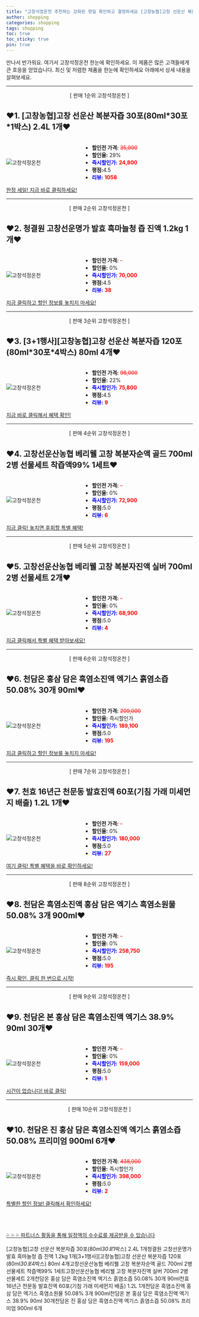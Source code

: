 ```yaml
---
title: "고창석정온천 추천하는 강화된 핫딜 확인하고 결정하세요 [고창농협]고창 선운산 복분자즙 30포(80ml*30포*1박스) 2.4L"
author: shopping
categories: shopping
tags: shopping
toc: true
toc_sticky: true
pin: true
---
```

만나서 반가워요. 여기서 고창석정온천 한눈에 확인하세요. 이 제품은 많은 고객들에게 큰 호응을 얻었습니다. 최신 및 저렴한 제품을 한눈에 확인하세요 아래에서 상세 내용을 살펴보세요.

---
<p class="toplist" style="margin: 0 auto; display: block; width: fit-content;">[ 판매 1순위 고창석정온천 ]</p>

<h2><strong>❤️1. [고창농협]고창 선운산 복분자즙 30포(80ml*30포*1박스) 2.4L 1개❤️</strong></h2>

<div style="display: flex; align-items: center;">
    <div style="flex: 0.4;">
        <img src="https://thumbnail10.coupangcdn.com/thumbnails/remote/230x230ex/image/vendor_inventory/e646/e5e6a66709e665ca88001dfae6779e907ddc0d43b817a0aae379fe203102.jpg" alt="고창석정온천" style="max-width: 100%;">
    </div>
    <div style="flex: 0.6; margin-left: 10px;">
        <ul>
            <li><strong>할인전 가격:</strong> <del style="color: red;">35,000</del></li>
            <li><strong>할인율:</strong> 29%</li>
            <li><span style='color:blue'><strong>즉시할인가:</strong></span> <span style='color:red'><strong>24,800</strong></span></li>
            <li><strong>평점:</strong>4.5</li>
            <li><span style='color:blue'><strong>리뷰:</strong></span> <span style='color:red'><strong>1058</strong></span></li>
        </ul>
    </div>
</div>
<div class="center">
    <a href="https://selin100587001.github.io?lptag=AF9450613&subid=githubio&pageKey=1283632&traceid=V0-153&itemId=12536613228&vendorItemId=83202820933" class="myButton">
        한정 세일! 지금 바로 클릭하세요!
    </a>
</div>


---
<p class="toplist" style="margin: 0 auto; display: block; width: fit-content;">[ 판매 2순위 고창석정온천 ]</p>

<h2><strong>❤️2. 청결원 고창선운명가 발효 흑마늘청 즙 진액 1.2kg 1개❤️</strong></h2>

<div style="display: flex; align-items: center;">
    <div style="flex: 0.4;">
        <img src="https://thumbnail7.coupangcdn.com/thumbnails/remote/230x230ex/image/vendor_inventory/09f9/d64b7757d8b1f9cf17c952df5e22b851282e66e8e13f056455e4276ea3b0.jpg" alt="고창석정온천" style="max-width: 100%;">
    </div>
    <div style="flex: 0.6; margin-left: 10px;">
        <ul>
            <li><strong>할인전 가격:</strong> <del style="color: red;">-</del></li>
            <li><strong>할인율:</strong> 0%</li>
            <li><span style='color:blue'><strong>즉시할인가:</strong></span> <span style='color:red'><strong>70,000</strong></span></li>
            <li><strong>평점:</strong>4.5</li>
            <li><span style='color:blue'><strong>리뷰:</strong></span> <span style='color:red'><strong>38</strong></span></li>
        </ul>
    </div>
</div>
<div class="center">
    <a href="https://selin100587001.github.io?lptag=AF9450613&subid=githubio&pageKey=6500822558&traceid=V0-153&itemId=14311265123&vendorItemId=82140620135" class="myButton">
        지금 클릭하고 할인 정보를 놓치지 마세요!
    </a>
</div>


---
<p class="toplist" style="margin: 0 auto; display: block; width: fit-content;">[ 판매 3순위 고창석정온천 ]</p>

<h2><strong>❤️3. [3+1행사][고창농협]고창 선운산 복분자즙 120포(80ml*30포*4박스) 80ml 4개❤️</strong></h2>

<div style="display: flex; align-items: center;">
    <div style="flex: 0.4;">
        <img src="https://thumbnail9.coupangcdn.com/thumbnails/remote/230x230ex/image/vendor_inventory/c3d9/4c583ac18d558c2da9110a2fe51ea04804d8ecc1ee2d51ada73ef905b3af.jpg" alt="고창석정온천" style="max-width: 100%;">
    </div>
    <div style="flex: 0.6; margin-left: 10px;">
        <ul>
            <li><strong>할인전 가격:</strong> <del style="color: red;">98,000</del></li>
            <li><strong>할인율:</strong> 22%</li>
            <li><span style='color:blue'><strong>즉시할인가:</strong></span> <span style='color:red'><strong>75,800</strong></span></li>
            <li><strong>평점:</strong>4.5</li>
            <li><span style='color:blue'><strong>리뷰:</strong></span> <span style='color:red'><strong>9</strong></span></li>
        </ul>
    </div>
</div>
<div class="center">
    <a href="https://selin100587001.github.io?lptag=AF9450613&subid=githubio&pageKey=6790714410&traceid=V0-153&itemId=15997659571&vendorItemId=83202885528" class="myButton">
        지금 바로 클릭해서 혜택 확인!
    </a>
</div>


---
<p class="toplist" style="margin: 0 auto; display: block; width: fit-content;">[ 판매 4순위 고창석정온천 ]</p>

<h2><strong>❤️4. 고창선운산농협 베리웰 고창 복분자순액 골드 700ml 2병 선물세트 착즙액99% 1세트❤️</strong></h2>

<div style="display: flex; align-items: center;">
    <div style="flex: 0.4;">
        <img src="https://thumbnail6.coupangcdn.com/thumbnails/remote/230x230ex/image/vendor_inventory/265b/079d179201caf07a62e7dce148a259c758ba4add6136e7af0bf0d0343618.jpg" alt="고창석정온천" style="max-width: 100%;">
    </div>
    <div style="flex: 0.6; margin-left: 10px;">
        <ul>
            <li><strong>할인전 가격:</strong> <del style="color: red;">-</del></li>
            <li><strong>할인율:</strong> 0%</li>
            <li><span style='color:blue'><strong>즉시할인가:</strong></span> <span style='color:red'><strong>72,900</strong></span></li>
            <li><strong>평점:</strong>5.0</li>
            <li><span style='color:blue'><strong>리뷰:</strong></span> <span style='color:red'><strong>6</strong></span></li>
        </ul>
    </div>
</div>
<div class="center">
    <a href="https://selin100587001.github.io?lptag=AF9450613&subid=githubio&pageKey=5035346114&traceid=V0-153&itemId=6765132638&vendorItemId=82625899552" class="myButton">
        지금 클릭! 놓치면 후회할 특별 혜택!
    </a>
</div>


---
<p class="toplist" style="margin: 0 auto; display: block; width: fit-content;">[ 판매 5순위 고창석정온천 ]</p>

<h2><strong>❤️5. 고창선운산농협 베리웰 고창 복분자진액 실버 700ml 2병 선물세트 2개❤️</strong></h2>

<div style="display: flex; align-items: center;">
    <div style="flex: 0.4;">
        <img src="https://thumbnail8.coupangcdn.com/thumbnails/remote/230x230ex/image/vendor_inventory/a418/0fed9e5e6cde519cc31888db3dbff8a3d2167318f79bf14e4bc4a2a7bff6.jpg" alt="고창석정온천" style="max-width: 100%;">
    </div>
    <div style="flex: 0.6; margin-left: 10px;">
        <ul>
            <li><strong>할인전 가격:</strong> <del style="color: red;">-</del></li>
            <li><strong>할인율:</strong> 0%</li>
            <li><span style='color:blue'><strong>즉시할인가:</strong></span> <span style='color:red'><strong>68,900</strong></span></li>
            <li><strong>평점:</strong>5.0</li>
            <li><span style='color:blue'><strong>리뷰:</strong></span> <span style='color:red'><strong>4</strong></span></li>
        </ul>
    </div>
</div>
<div class="center">
    <a href="https://selin100587001.github.io?lptag=AF9450613&subid=githubio&pageKey=5035346148&traceid=V0-153&itemId=16186386083&vendorItemId=82802809313" class="myButton">
        지금 클릭해서 특별 혜택 받아보세요!
    </a>
</div>


---
<p class="toplist" style="margin: 0 auto; display: block; width: fit-content;">[ 판매 6순위 고창석정온천 ]</p>

<h2><strong>❤️6. 천담온 홍삼 담은 흑염소진액 엑기스 흙염소즙 50.08% 30개 90ml❤️</strong></h2>

<div style="display: flex; align-items: center;">
    <div style="flex: 0.4;">
        <img src="https://thumbnail9.coupangcdn.com/thumbnails/remote/230x230ex/image/vendor_inventory/fd56/34eb76c6e4e594a2bd66ad617b8ba8e1fb879e7684de6fcc16ddfa2da8d2.png" alt="고창석정온천" style="max-width: 100%;">
    </div>
    <div style="flex: 0.6; margin-left: 10px;">
        <ul>
            <li><strong>할인전 가격:</strong> <del style="color: red;">209,000</del></li>
            <li><strong>할인율:</strong> 즉시할인가</li>
            <li><span style='color:blue'><strong>즉시할인가:</strong></span> <span style='color:red'><strong>189,100</strong></span></li>
            <li><strong>평점:</strong>5.0</li>
            <li><span style='color:blue'><strong>리뷰:</strong></span> <span style='color:red'><strong>195</strong></span></li>
        </ul>
    </div>
</div>
<div class="center">
    <a href="https://selin100587001.github.io?lptag=AF9450613&subid=githubio&pageKey=7730143142&traceid=V0-153&itemId=20769922243&vendorItemId=86986198085" class="myButton">
        지금 클릭하고 할인 정보를 놓치지 마세요!
    </a>
</div>


---
<p class="toplist" style="margin: 0 auto; display: block; width: fit-content;">[ 판매 7순위 고창석정온천 ]</p>

<h2><strong>❤️7. 천효 16년근 천문동 발효진액 60포(기침 가래 미세먼지 배출) 1.2L 1개❤️</strong></h2>

<div style="display: flex; align-items: center;">
    <div style="flex: 0.4;">
        <img src="https://thumbnail8.coupangcdn.com/thumbnails/remote/230x230ex/image/vendor_inventory/25b4/018970deba29e9f3434105d8d5df2313851108de9a9bffc6385956785517.jpg" alt="고창석정온천" style="max-width: 100%;">
    </div>
    <div style="flex: 0.6; margin-left: 10px;">
        <ul>
            <li><strong>할인전 가격:</strong> <del style="color: red;">-</del></li>
            <li><strong>할인율:</strong> 0%</li>
            <li><span style='color:blue'><strong>즉시할인가:</strong></span> <span style='color:red'><strong>180,000</strong></span></li>
            <li><strong>평점:</strong>5.0</li>
            <li><span style='color:blue'><strong>리뷰:</strong></span> <span style='color:red'><strong>27</strong></span></li>
        </ul>
    </div>
</div>
<div class="center">
    <a href="https://selin100587001.github.io?lptag=AF9450613&subid=githubio&pageKey=1292417369&traceid=V0-153&itemId=2303653434&vendorItemId=70300540285" class="myButton">
        여기 클릭! 특별 혜택을 바로 확인하세요!
    </a>
</div>


---
<p class="toplist" style="margin: 0 auto; display: block; width: fit-content;">[ 판매 8순위 고창석정온천 ]</p>

<h2><strong>❤️8. 천담온 흑염소진액 홍삼 담은 엑기스 흑염소원물 50.08% 3개 900ml❤️</strong></h2>

<div style="display: flex; align-items: center;">
    <div style="flex: 0.4;">
        <img src="https://thumbnail9.coupangcdn.com/thumbnails/remote/230x230ex/image/vendor_inventory/2a22/be83f9e1af9144aebf209fdcce97b8d433ef29ce3a372d62cb65c8c2f559.jpg" alt="고창석정온천" style="max-width: 100%;">
    </div>
    <div style="flex: 0.6; margin-left: 10px;">
        <ul>
            <li><strong>할인전 가격:</strong> <del style="color: red;">-</del></li>
            <li><strong>할인율:</strong> 0%</li>
            <li><span style='color:blue'><strong>즉시할인가:</strong></span> <span style='color:red'><strong>258,750</strong></span></li>
            <li><strong>평점:</strong>5.0</li>
            <li><span style='color:blue'><strong>리뷰:</strong></span> <span style='color:red'><strong>195</strong></span></li>
        </ul>
    </div>
</div>
<div class="center">
    <a href="https://selin100587001.github.io?lptag=AF9450613&subid=githubio&pageKey=7730143142&traceid=V0-153&itemId=19284923162&vendorItemId=86399810056" class="myButton">
        즉시 확인, 클릭 한 번으로 시작!
    </a>
</div>


---
<p class="toplist" style="margin: 0 auto; display: block; width: fit-content;">[ 판매 9순위 고창석정온천 ]</p>

<h2><strong>❤️9. 천담온 본 홍삼 담은 흑염소진액 엑기스 38.9% 90ml 30개❤️</strong></h2>

<div style="display: flex; align-items: center;">
    <div style="flex: 0.4;">
        <img src="https://thumbnail8.coupangcdn.com/thumbnails/remote/230x230ex/image/vendor_inventory/0c6d/048195a3a2cf30eb23fbf5c50c928da14d004ce41f04f4928d56a435153a.jpg" alt="고창석정온천" style="max-width: 100%;">
    </div>
    <div style="flex: 0.6; margin-left: 10px;">
        <ul>
            <li><strong>할인전 가격:</strong> <del style="color: red;">-</del></li>
            <li><strong>할인율:</strong> 0%</li>
            <li><span style='color:blue'><strong>즉시할인가:</strong></span> <span style='color:red'><strong>159,000</strong></span></li>
            <li><strong>평점:</strong>5.0</li>
            <li><span style='color:blue'><strong>리뷰:</strong></span> <span style='color:red'><strong>1</strong></span></li>
        </ul>
    </div>
</div>
<div class="center">
    <a href="https://selin100587001.github.io?lptag=AF9450613&subid=githubio&pageKey=8203531835&traceid=V0-153&itemId=21362885675&vendorItemId=88420377658" class="myButton">
        시간이 없습니다! 바로 클릭!
    </a>
</div>


---
<p class="toplist" style="margin: 0 auto; display: block; width: fit-content;">[ 판매 10순위 고창석정온천 ]</p>

<h2><strong>❤️10. 천담온 진 홍삼 담은 흑염소진액 엑기스 흙염소즙 50.08% 프리미엄 900ml 6개❤️</strong></h2>

<div style="display: flex; align-items: center;">
    <div style="flex: 0.4;">
        <img src="https://thumbnail8.coupangcdn.com/thumbnails/remote/230x230ex/image/vendor_inventory/fe3b/a5e396f73a358797c32e5c485a314561512db04871fcc5d09637fdc808d9.png" alt="고창석정온천" style="max-width: 100%;">
    </div>
    <div style="flex: 0.6; margin-left: 10px;">
        <ul>
            <li><strong>할인전 가격:</strong> <del style="color: red;">438,000</del></li>
            <li><strong>할인율:</strong> 즉시할인가</li>
            <li><span style='color:blue'><strong>즉시할인가:</strong></span> <span style='color:red'><strong>398,000</strong></span></li>
            <li><strong>평점:</strong>5.0</li>
            <li><span style='color:blue'><strong>리뷰:</strong></span> <span style='color:red'><strong>2</strong></span></li>
        </ul>
    </div>
</div>
<div class="center">
    <a href="https://selin100587001.github.io?lptag=AF9450613&subid=githubio&pageKey=7670764733&traceid=V0-153&itemId=20461946012&vendorItemId=86336273725" class="myButton">
        특별한 할인 정보! 클릭해서 확인하세요!
    </a>
</div>

<br><br><br>[💦 💦 💦 파트너스 활동을 통해 일정액의 수수료를 제공받을 수 있습니다](https://link.coupang.com/a/bcpT2c)<br><br>[고창농협]고창 선운산 복분자즙 30포(80ml*30포*1박스) 2.4L 1개청결원 고창선운명가 발효 흑마늘청 즙 진액 1.2kg 1개[3+1행사][고창농협]고창 선운산 복분자즙 120포(80ml*30포*4박스) 80ml 4개고창선운산농협 베리웰 고창 복분자순액 골드 700ml 2병 선물세트 착즙액99% 1세트고창선운산농협 베리웰 고창 복분자진액 실버 700ml 2병 선물세트 2개천담온 홍삼 담은 흑염소진액 엑기스 흙염소즙 50.08% 30개 90ml천효 16년근 천문동 발효진액 60포(기침 가래 미세먼지 배출) 1.2L 1개천담온 흑염소진액 홍삼 담은 엑기스 흑염소원물 50.08% 3개 900ml천담온 본 홍삼 담은 흑염소진액 엑기스 38.9% 90ml 30개천담온 진 홍삼 담은 흑염소진액 엑기스 흙염소즙 50.08% 프리미엄 900ml 6개